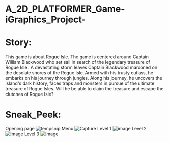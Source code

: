 # A_2D_PLATFORMER_Game-iGraphics_Project-
# Story:
This game is about Rogue Isle. The game is centered around Captain William Blackwood who set sail in search of the legendary treasure of Rogue Isle . A devastating storm leaves Captain Blackwood marooned on the desolate shores of the Rogue Isle. Armed with his trusty cutlass, he embarks on his journey through jungles. Along his journey, he uncovers the island's dark history, faces traps and monsters in pursue of the ultimate treasure of Rogue Isles. Will he be able to claim the treasure and escape the clutches of Rogue Isle?
# Sneak_Peek:
Opening page 
![tempsnip](https://github.com/SOMBIT4/A_2D_PLATFORMER_Game-iGraphics_Project-/assets/115360765/62d625c8-e0c8-4d4e-b3ec-02cdb8cc1192)
Menu 
![Capture](https://github.com/SOMBIT4/A_2D_PLATFORMER_Game-iGraphics_Project-/assets/115360765/4b3ddb10-5e4a-4b88-8a40-267b5fa3bf7a)
Level 1
![image](https://github.com/SOMBIT4/A_2D_PLATFORMER_Game-iGraphics_Project-/assets/115360765/131b6894-922e-46e7-ad5a-003450402f41)
Level 2
![image](https://github.com/SOMBIT4/A_2D_PLATFORMER_Game-iGraphics_Project-/assets/115360765/dd21360b-e23b-457b-b1be-6cf0d02c2621)
Level 3
![image](https://github.com/SOMBIT4/A_2D_PLATFORMER_Game-iGraphics_Project-/assets/115360765/22eb6607-5878-4c5c-8e61-6d2a30e1132a)
